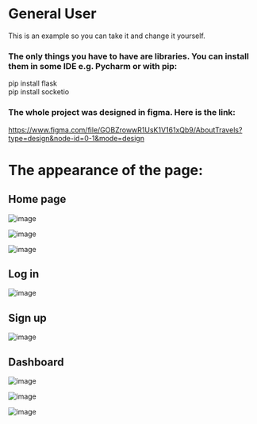 # General User
This is an example so you can take it and change it yourself.
### The only things you have to have are libraries. You can install them in some IDE e.g. Pycharm or with pip:
pip install flask<br>
pip install socketio

### The whole project was designed in figma. Here is the link:
https://www.figma.com/file/GOBZrowwR1UsK1V161xQb9/AboutTravels?type=design&node-id=0-1&mode=design


# The appearance of the page:
## Home page
![image](https://github.com/PawelIsMe/generalUser/assets/107412394/89f08689-194d-4795-b229-85aebb6c2e83)

![image](https://github.com/PawelIsMe/generalUser/assets/107412394/9c388ae0-24a9-4485-a3e4-9942f4e535c0)

![image](https://github.com/PawelIsMe/generalUser/assets/107412394/92321d87-7c47-4c88-b31f-1d65ff16d5dc)

## Log in
![image](https://github.com/PawelIsMe/generalUser/assets/107412394/703c5bfc-ca48-461f-af5a-7fac27c0dfcd)

## Sign up
![image](https://github.com/PawelIsMe/generalUser/assets/107412394/bee5e3f9-b493-4d1b-bf90-4e0c36f9344a)

## Dashboard
![image](https://github.com/PawelIsMe/generalUser/assets/107412394/33394686-ab71-469f-9fbc-669e4f35fa68)

![image](https://github.com/PawelIsMe/generalUser/assets/107412394/79131345-c05e-4276-8b8b-d99361b64357)

![image](https://github.com/PawelIsMe/generalUser/assets/107412394/52f115ab-4366-45b2-9a89-afda8c8dcb0e)

